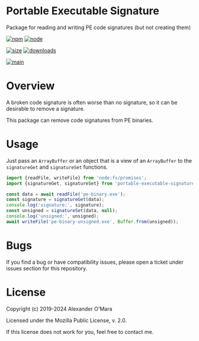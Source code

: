 # Portable Executable Signature

Package for reading and writing PE code signatures (but not creating them)

[![npm](https://img.shields.io/npm/v/portable-executable-signature.svg)](https://npmjs.com/package/portable-executable-signature)
[![node](https://img.shields.io/node/v/portable-executable-signature.svg)](https://nodejs.org)

[![size](https://packagephobia.now.sh/badge?p=portable-executable-signature)](https://packagephobia.now.sh/result?p=portable-executable-signature)
[![downloads](https://img.shields.io/npm/dm/portable-executable-signature.svg)](https://npmcharts.com/compare/portable-executable-signature?minimal=true)

[![main](https://github.com/AlexanderOMara/portable-executable-signature/actions/workflows/main.yaml/badge.svg)](https://github.com/AlexanderOMara/portable-executable-signature/actions/workflows/main.yaml)

# Overview

A broken code signature is often worse than no signature, so it can be desirable to remove a signature.

This package can remove code signatures from PE binaries.

# Usage

Just pass an `ArrayBuffer` or an object that is a view of an `ArrayBuffer` to the `signatureGet` and `signatureSet` functions.

```js
import {readFile, writeFile} from 'node:fs/promises';
import {signatureGet, signatureSet} from 'portable-executable-signature';

const data = await readFile('pe-binary.exe');
const signature = signatureGet(data);
console.log('signature:', signature);
const unsigned = signatureSet(data, null);
console.log('unsigned:', unsigned);
await writeFile('pe-binary-unsigned.exe', Buffer.from(unsigned));
```

# Bugs

If you find a bug or have compatibility issues, please open a ticket under issues section for this repository.

# License

Copyright (c) 2019-2024 Alexander O'Mara

Licensed under the Mozilla Public License, v. 2.0.

If this license does not work for you, feel free to contact me.
